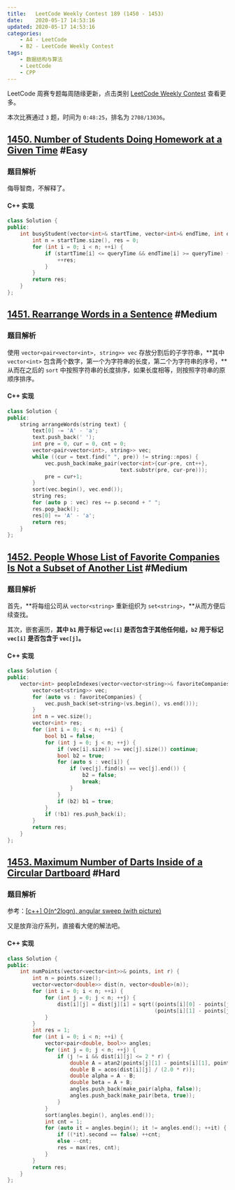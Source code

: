 ```yaml
---
title:   LeetCode Weekly Contest 189 (1450 - 1453)
date:    2020-05-17 14:53:16
updated: 2020-05-17 14:53:16
categories:
    - A4 - LeetCode
    - B2 - LeetCode Weekly Contest
tags:
    - 数据结构与算法
    - LeetCode
    - CPP
---
```


LeetCode 周赛专题每周随缘更新，点击类别 [LeetCode Weekly Contest](/categories/LeetCode-Weekly-Contest/) 查看更多。

本次比赛通过 `3` 题，时间为 `0:48:25`，排名为 `2708/13036`。

<!-- more -->

## [1450. Number of Students Doing Homework at a Given Time](https://leetcode.com/contest/weekly-contest-189/problems/number-of-students-doing-homework-at-a-given-time/) #Easy

### 题目解析

侮辱智商，不解释了。

#### C++ 实现

```cpp
class Solution {
public:
    int busyStudent(vector<int>& startTime, vector<int>& endTime, int queryTime) {
        int n = startTime.size(), res = 0;
        for (int i = 0; i < n; ++i) {
            if (startTime[i] <= queryTime && endTime[i] >= queryTime) {
                ++res;
            }
        }
        return res;
    }
};
```

## [1451. Rearrange Words in a Sentence](https://leetcode.com/contest/weekly-contest-189/problems/rearrange-words-in-a-sentence) #Medium

### 题目解析

使用 `vector<pair<vector<int>, string>> vec` 存放分割后的子字符串，**其中 `vector<int>` 包含两个数字，第一个为字符串的长度，第二个为字符串的序号，**从而在之后的 `sort` 中按照字符串的长度排序，如果长度相等，则按照字符串的原顺序排序。

#### C++ 实现

```cpp
class Solution {
public:
    string arrangeWords(string text) {
        text[0] -= 'A' - 'a';
        text.push_back(' ');
        int pre = 0, cur = 0, cnt = 0;
        vector<pair<vector<int>, string>> vec;
        while ((cur = text.find(" ", pre)) != string::npos) {
            vec.push_back(make_pair(vector<int>{cur-pre, cnt++},
                                    text.substr(pre, cur-pre)));
            pre = cur+1;
        }
        sort(vec.begin(), vec.end());
        string res;
        for (auto p : vec) res += p.second + " ";
        res.pop_back();
        res[0] += 'A' - 'a';
        return res;
    }
};
```

## [1452. People Whose List of Favorite Companies Is Not a Subset of Another List](https://leetcode.com/contest/weekly-contest-189/problems/people-whose-list-of-favorite-companies-is-not-a-subset-of-another-list/) #Medium

### 题目解析

首先，**将每组公司从 `vector<string>` 重新组织为 `set<string>`，**从而方便后续查找。

其次，嵌套遍历，**其中 `b1` 用于标记 `vec[i]` 是否包含于其他任何组，`b2` 用于标记 `vec[i]` 是否包含于 `vec[j]`。**

#### C++ 实现

```cpp
class Solution {
public:
    vector<int> peopleIndexes(vector<vector<string>>& favoriteCompanies) {
        vector<set<string>> vec;
        for (auto vs : favoriteCompanies) {
            vec.push_back(set<string>(vs.begin(), vs.end()));
        }
        int n = vec.size();
        vector<int> res;
        for (int i = 0; i < n; ++i) {
            bool b1 = false;
            for (int j = 0; j < n; ++j) {
                if (vec[i].size() >= vec[j].size()) continue;
                bool b2 = true;
                for (auto s : vec[i]) {
                    if (vec[j].find(s) == vec[j].end()) {
                        b2 = false;
                        break;
                    }
                }
                if (b2) b1 = true;
            }
            if (!b1) res.push_back(i);
        }
        return res;
    }
};
```

## [1453. Maximum Number of Darts Inside of a Circular Dartboard](https://leetcode.com/contest/weekly-contest-189/problems/maximum-number-of-darts-inside-of-a-circular-dartboard/) #Hard

### 题目解析

参考：[[c++] O(n^2logn), angular sweep (with picture)](https://leetcode.com/problems/maximum-number-of-darts-inside-of-a-circular-dartboard/discuss/636416/c%2B%2B-O(n2logn)-angular-sweep-(with-picture))

又是放弃治疗系列，直接看大佬的解法吧。

#### C++ 实现

```cpp
class Solution {
public:
    int numPoints(vector<vector<int>>& points, int r) {
        int n = points.size();
        vector<vector<double>> dist(n, vector<double>(n));
        for (int i = 0; i < n; ++i) {
            for (int j = 0; j < n; ++j) {
                dist[i][j] = dist[j][i] = sqrt((points[i][0] - points[j][0]) * (points[i][0] - points[j][0]) +
                                               (points[i][1] - points[j][1]) * (points[i][1] - points[j][1]));
            }
        }
        int res = 1;
        for (int i = 0; i < n; ++i) {
            vector<pair<double, bool>> angles;
            for (int j = 0; j < n; ++j) {
                if (j != i && dist[i][j] <= 2 * r) {
                    double A = atan2(points[j][1] - points[i][1], points[j][0] - points[i][0]);
                    double B = acos(dist[i][j] / (2.0 * r));
                    double alpha = A - B;
                    double beta = A + B;
                    angles.push_back(make_pair(alpha, false));
                    angles.push_back(make_pair(beta, true));
                }
            }
            sort(angles.begin(), angles.end());
            int cnt = 1;
            for (auto it = angles.begin(); it != angles.end(); ++it) {
                if ((*it).second == false) ++cnt;
                else --cnt;
                res = max(res, cnt);
            }
        }
        return res;
    }
};
```
